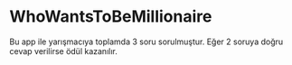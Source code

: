 # WhoWantsToBeMillionaire
Bu app ile yarışmacıya toplamda 3 soru sorulmuştur. 
Eğer 2 soruya doğru cevap verilirse ödül kazanılır.
